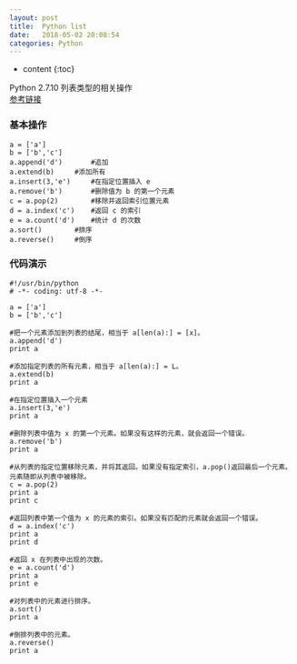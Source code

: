 ```yaml
---
layout: post
title:  Python list
date:   2018-05-02 20:08:54
categories: Python
---
```


* content
{:toc}

Python 2.7.10 列表类型的相关操作  
[参考链接](http://www.runoob.com/python3/python3-data-structure.html)

### 基本操作

	a = ['a']
	b = ['b','c']
	a.append('d')		#追加
	a.extend(b)		#添加所有
	a.insert(3,'e')		#在指定位置插入 e
	a.remove('b')		#删除值为 b 的第一个元素
	c = a.pop(2)		#移除并返回索引位置元素
	d = a.index('c')	#返回 c 的索引
	e = a.count('d')	#统计 d 的次数
	a.sort()		#排序
	a.reverse()		#倒序
	
### 代码演示

	#!/usr/bin/python
	# -*- coding: utf-8 -*-
	
	a = ['a']
	b = ['b','c']
	
	#把一个元素添加到列表的结尾，相当于 a[len(a):] = [x]。
	a.append('d')
	print a
	
	#添加指定列表的所有元素，相当于 a[len(a):] = L。
	a.extend(b)
	print a
	
	#在指定位置插入一个元素
	a.insert(3,'e')
	print a
	
	#删除列表中值为 x 的第一个元素。如果没有这样的元素，就会返回一个错误。
	a.remove('b')
	print a
	
	#从列表的指定位置移除元素，并将其返回。如果没有指定索引，a.pop()返回最后一个元素。元素随即从列表中被移除。
	c = a.pop(2)
	print a	
	print c
	
	#返回列表中第一个值为 x 的元素的索引。如果没有匹配的元素就会返回一个错误。
	d = a.index('c')	
	print a
	print d
	
	#返回 x 在列表中出现的次数。
	e = a.count('d')	
	print a
	print e
	
	#对列表中的元素进行排序。
	a.sort()	
	print a
	
	#倒排列表中的元素。
	a.reverse()	
	print a


